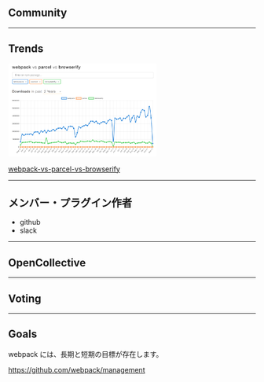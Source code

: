 <!-- sectionTitle: Community -->

## Community

---

## Trends

<img src="../images/trends.png" style="width: 60%" />

<a class="ref-link" href="https://www.npmtrends.com/webpack-vs-parcel-vs-browserify">webpack-vs-parcel-vs-browserify</a>

---

## メンバー・プラグイン作者

* github
* slack

---

## OpenCollective

---

## Voting

---

## Goals

webpack には、長期と短期の目標が存在します。

https://github.com/webpack/management
